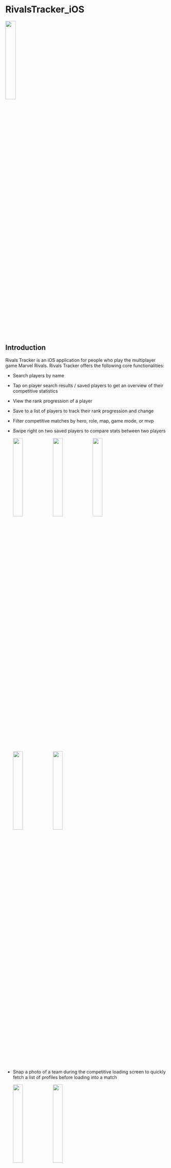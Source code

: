 # RivalsTracker_iOS
<img src="https://github.com/user-attachments/assets/9b9d6aa6-6cb0-4a87-9370-984a074e97ff" width="25%">

## Introduction
Rivals Tracker is an iOS application for people who play the multiplayer game Marvel Rivals. Rivals Tracker offers the following core functionalities:

- Search players by name
- Tap on player search results / saved players to get an overview of their competitive statistics  
- View the rank progression of a player
- Save to a list of players to track their rank progression and change  
- Filter competitive matches by hero, role, map, game mode, or mvp  
- Swipe right on two saved players to compare stats between two players  

  <img src="https://github.com/user-attachments/assets/1829e38a-3b52-422f-8f93-22b956182f33" width="25%">
  <img src="https://github.com/user-attachments/assets/970f2104-4cdf-4276-a5dc-56999b368e46" width="25%">
  <img src="https://github.com/user-attachments/assets/4aaa2028-fa7f-4b85-b6cf-c320cede440f" width="25%">
  <img src="https://github.com/user-attachments/assets/192d5777-a56f-4a91-9a4c-cd7cfe3a328c" width="25%">
  <img src="https://github.com/user-attachments/assets/e759b4f4-b2f6-47d3-94e5-005fd5610e4e" width="25%">

- Snap a photo of a team during the competitive loading screen to quickly fetch a list of profiles before loading into a match  

  <img src="https://github.com/user-attachments/assets/74da6030-5aa6-44af-a0c9-ae6336060a6b" width="25%">  
  
  <img src="https://github.com/user-attachments/assets/c32203b2-6b49-4dc3-b738-3c2f3d5ac151" width="25%">

## Getting Started
Install via the App Store:  
https://apps.apple.com/us/app/rivals-tracker/id6744082824

Once the installation is complete, you should be able to open Rivals Tracker by tapping on the app icon.

## App Support  
https://github.com/migsmush/RivalsTrackerSupport/blob/main/README.md

## Terms of Use  
https://www.apple.com/legal/internet-services/itunes/dev/stdeula/

## Privacy Policy  
https://github.com/migsmush/RivalsTrackerPrivacyPolicy/blob/main/README.md
